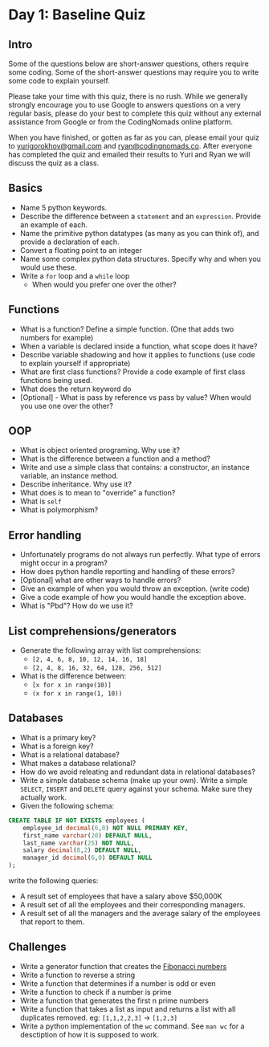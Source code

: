 Day 1: Baseline Quiz
====

## Intro

Some of the questions below are short-answer questions, others require some coding. Some of the short-answer questions may require you to write some code to explain yourself.

Please take your time with this quiz, there is no rush. While we generally strongly encourage you to use Google to answers questions on a very regular basis, please do your best to complete this quiz without any external assistance from Google or from the CodingNomads online platform.

When you have finished, or gotten as far as you can, please email your quiz to yurigorokhov@gmail.com and ryan@codingnomads.co. After everyone has completed the quiz and emailed their results to Yuri and Ryan we will discuss the quiz as a class.

## Basics

- Name 5 python keywords.
- Describe the difference between a `statement` and an `expression`. Provide an example of each.
- Name the primitive python datatypes (as many as you can think of), and provide a declaration of each.
- Convert a floating point to an integer
- Name some complex python data structures. Specify why and when you would use these.
- Write a `for` loop and a `while` loop
    - When would you prefer one over the other?

## Functions
- What is a function? Define a simple function. (One that adds two numbers for example)
- When a variable is declared inside a function, what scope does it have?
- Describe variable shadowing and how it applies to functions (use code to explain yourself if appropriate)
- What are first class functions? Provide a code example of first class functions being used.
- What does the return keyword do
- [Optional] - What is pass by reference vs pass by value? When would you use one over the other?

## OOP
- What is object oriented programing. Why use it? 
- What is the difference between a function and a method?
- Write and use a simple class that contains: a constructor, an instance variable, an instance method.
- Describe inheritance. Why use it?
- What does is to mean to "override" a function?
- What is `self`
- What is polymorphism? 

## Error handling
- Unfortunately programs do not always run perfectly. What type of errors might occur in a program?
- How does python handle reporting and handling of these errors?
- [Optional] what are other ways to handle errors?
- Give an example of when you would throw an exception. (write code)
- Give a code example of how you would handle the exception above.
- What is "Pbd"? How do we use it?

## List comprehensions/generators

- Generate the following array with list comprehensions: 
    - `[2, 4, 6, 8, 10, 12, 14, 16, 18]`
    - `[2, 4, 8, 16, 32, 64, 128, 256, 512]`
- What is the difference between:
    - `[x for x in range(10)]`
    - `(x for x in range(1, 10))`

## Databases

- What is a primary key?
- What is a foreign key?
- What is a relational database? 
- What makes a database relational?
- How do we avoid releating and redundant data in relational databases?
- Write a simple database schema (make up your own). Write a simple `SELECT`, `INSERT` and `DELETE` query against your schema. Make sure they actually work.
- Given the following schema:

```sql
CREATE TABLE IF NOT EXISTS employees ( 
    employee_id decimal(6,0) NOT NULL PRIMARY KEY, 
    first_name varchar(20) DEFAULT NULL, 
    last_name varchar(25) NOT NULL, 
    salary decimal(8,2) DEFAULT NULL, 
    manager_id decimal(6,0) DEFAULT NULL
);
```

write the following queries:
- A result set of employees that have a salary above $50,000K
- A result set of all the employees and their corresponding managers.
- A result set of all the managers and the average salary of the employees that report to them.

## Challenges
- Write a generator function that creates the [Fibonacci numbers](https://en.wikipedia.org/wiki/Fibonacci_number)
- Write a function to reverse a string
- Write a function that determines if a number is odd or even
- Write a function to check if a number is prime
- Write a function that generates the first n prime numbers
- Write a function that takes a list as input and returns a list with all duplicates removed. eg: `[1,1,2,2,3]` -> `[1,2,3]`
- Write a python implementation of the `wc` command. See `man wc` for a desctiption of how it is supposed to work.
